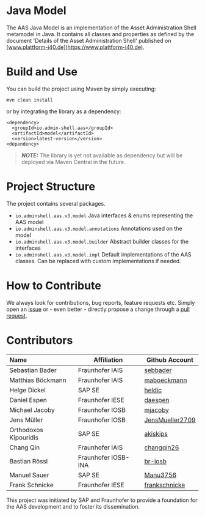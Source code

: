 # Java Model

The AAS Java Model is an implementation of the Asset Administration Shell
metamodel in Java. It contains all classes and properties as defined by the
document 'Details of the Asset Administration Shell' published on
[www.plattform-i40.de](https://www.plattform-i40.de).


# Build and Use

You can build the project using Maven by simply executing:

`mvn clean install`

or by integrating the library as a dependency:

```
<dependency>
  <groupId>io.admin-shell.aas</groupId>
  <artifactId>model</artifactId>
  <version>latest-version</version>
<dependency>
```
> **_NOTE:_**  The library is yet not available as dependency but will be deployed via Maven Central in the future.

# Project Structure

The project contains several packages.

- `io.adminshell.aas.v3.model` Java interfaces & enums representing the AAS model
- `io.adminshell.aas.v3.model.annotations` Annotations used on the model
- `io.adminshell.aas.v3.model.builder` Abstract builder classes for the interfaces
- `io.adminshell.aas.v3.model.impl` Default implementations of the AAS classes. Can be replaced with custom implementations if needed.

# How to Contribute

We always look for contributions, bug reports, feature requests etc. Simply open an [issue](https://github.com/admin-shell-io/java-model/issues) or - even better - directly propose a change through a [pull request](https://github.com/admin-shell-io/java-model/pulls).


# Contributors

| Name | Affiliation | Github Account |
|:--| -- | -- |
| Sebastian Bader | Fraunhofer IAIS | [sebbader](https://github.com/sebbader) |
| Matthias Böckmann | Fraunhofer IAIS | [maboeckmann](https://github.com/maboeckmann) |
| Helge Dickel | SAP SE | [heldic](https://github.com/heldic) |
| Daniel Espen | Fraunhofer IESE | [daespen](https://github.com/daespen) |
| Michael Jacoby | Fraunhofer IOSB | [mjacoby](https://github.com/mjacoby) |
| Jens Müller | Fraunhofer IOSB | [JensMueller2709](https://github.com/JensMueller2709) |
| Orthodoxos Kipouridis | SAP SE | [akiskips](https://github.com/akiskips) |
| Chang Qin | Fraunhofer IAIS | [changqin26](https://github.com/changqin26) |
| Bastian Rössl | Fraunhofer IOSB-INA | [br-iosb](https://github.com/br-iosb) |
| Manuel Sauer | SAP SE | [Manu3756](https://github.com/Manu3756) |
| Frank Schnicke | Fraunhofer IESE | [frankschnicke](https://github.com/frankschnicke) |

This project was initiated by SAP and Fraunhofer to provide a foundation for the
AAS development and to foster its dissemination.

